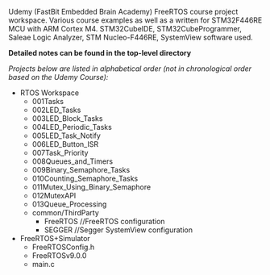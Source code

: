 Udemy (FastBit Embedded Brain Academy) FreeRTOS course project workspace. Various course examples as well as a  written for STM32F446RE MCU with ARM Cortex M4. STM32CubeIDE, STM32CubeProgrammer, Saleae Logic Analyzer, STM Nucleo-F446RE, SystemView software used.

**Detailed notes can be found in the top-level directory**

_Projects below are listed in alphabetical order (not in chronological order based on the Udemy Course):_

- RTOS Workspace
	- 001Tasks
	- 002LED_Tasks
	- 003LED_Block_Tasks
	- 004LED_Periodic_Tasks
	- 005LED_Task_Notify
	- 006LED_Button_ISR
	- 007Task_Priority
	- 008Queues_and_Timers
	- 009Binary_Semaphore_Tasks
	- 010Counting_Semaphore_Tasks
	- 011Mutex_Using_Binary_Semaphore
	- 012MutexAPI
	- 013Queue_Processing
	- common/ThirdParty
		- FreeRTOS  //FreeRTOS configuration
		- SEGGER	//Segger SystemView configuration
- FreeRTOS+Simulator
	- FreeRTOSConfig.h
	- FreeRTOSv9.0.0
	- main.c
